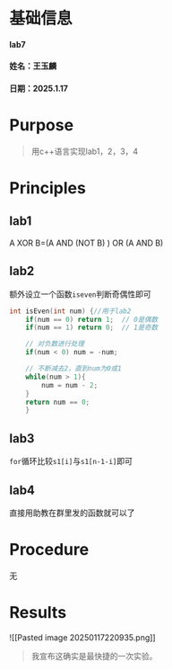 # 基础信息
#### lab7
#### 姓名：王玉麟
#### 日期：2025.1.17
# Purpose
> 用c++语言实现lab1，2，3，4
# Principles
## lab1
A XOR B=(A AND (NOT B) ) OR (A AND B)
## lab2
额外设立一个函数`iseven`判断奇偶性即可
```c++
int isEven(int num) {//用于lab2
    if(num == 0) return 1;  // 0是偶数
    if(num == 1) return 0;  // 1是奇数

    // 对负数进行处理
    if(num < 0) num = -num;

    // 不断减去2，直到num为0或1
    while(num > 1){
        num = num - 2;
    }
    return num == 0;
    }
```
## lab3
`for`循环比较`s1[i]`与`s1[n-1-i]`即可
## lab4
直接用助教在群里发的函数就可以了
# Procedure
无
# Results
![[Pasted image 20250117220935.png]]
> 我宣布这确实是最快捷的一次实验。
 